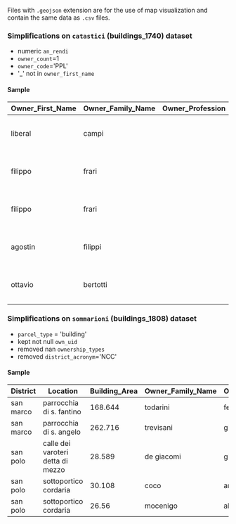 Files with `.geojson` extension are for the use of map visualization and contain the same data as `.csv` files.

### Simplifications on `catastici` (buildings_1740) dataset
- numeric `an_rendi`
- `owner_count`=1
- `owner_code`='PPL'
- '_' not in `owner_first_name`

#### Sample
|Owner_First_Name|Owner_Family_Name|Owner_Profession|Tenant_Name|Building_Functions|Rent_Price|Location|Parish|Building_Functions_Count|Longitude|Latitude|
|---|---|---|---|---|---|---|---|---|---|---|
|liberal|campi||francesco zeni|bottega, casa|70|campo vicino alla chiesa|san cancian|2|12.338315191259134|45.440397691052866|
|filippo|frari||dio m'aiuti lazara|casa|60|campo vicino alla chiesa|san cancian|1|12.338431859140826|45.44027817805552|
|filippo|frari||bortolamio piazza|bottega|4|campo vicino alla chiesa|san cancian|1|12.338492541778166|45.44031867953029|
|agostin|filippi||stefano ratti|bottega, casa|70|campo vicino alla chiesa|san cancian|2|12.338210776900992|45.44023535715787|
|ottavio|bertotti||rocco rimondi|magazzeno|22|campo vicino alla chiesa|san cancian|1|12.338224520594391|45.440222175120766|


### Simplifications on `sommarioni` (buildings_1808) dataset
- `parcel_type` = 'building'
- kept not null `own_uid`
- removed nan `ownership_types`
- removed `district_acronym`='NCC'

#### Sample
|District|Location|Building_Area|Owner_Family_Name|Owner_First_Name|Building_Functions_Count|Building_Functions|Longitude|Latitude|
|---|---|---|---|---|---|---|---|---|
|san marco|parrocchia di s. fantino|168.644|todarini|ferdinando|1|casa|12.334534496043398|45.434012297059816|
|san marco|parrocchia di s. angelo|262.716|trevisani|giacomo|2|bottega, casa|12.33330436923513|45.4344001803324|
|san polo|calle dei varoteri detta di mezzo|28.589|de giacomi|giovanni battista|2|bottega, volta|12.335116690981442|45.43899193136069|
|san polo|sottoportico cordaria|30.108|coco|andrea|1|bottega|12.335040920361996|45.439100012005234|
|san polo|sottoportico cordaria|26.56|mocenigo|alvise|1|bottega|12.335069905675832|45.43908047778915|